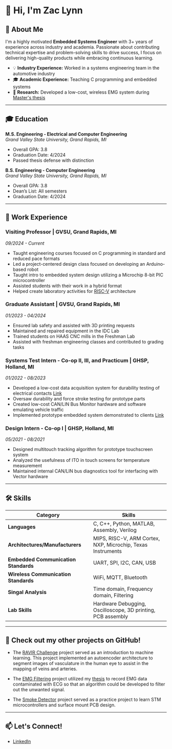 # 👋 Hi, I'm Zac Lynn

## 🎯 About Me

I'm a highly motivated **Embedded Systems Engineer** with 3+ years of experience across industry and academia. Passionate about contributing technical expertise and problem-solving skills to drive success, I focus on delivering high-quality products while embracing continuous learning.

- 💡 **Industry Experience:** Worked in a systems engineering team in the automotive industry
- 🎓 **Academic Experience:** Teaching C programming and embedded systems
- 🔬 **Research:** Developed a low-cost, wireless EMG system during [Master's thesis](https://github.com/lordlynn/WDA)

---

## 🎓 Education

**M.S. Engineering - Electrical and Computer Engineering**  
*Grand Valley State University, Grand Rapids, MI*  
- Overall GPA: 3.8  
- Graduation Date: 4/2024
- Passed thesis defense with distinction

**B.S. Engineering - Computer Engineering**  
*Grand Valley State University, Grand Rapids, MI*  
- Overall GPA: 3.8  
- Dean’s List: All semesters  
- Graduation Date: 4/2024

---

## 💼 Work Experience

### Visiting Professor | GVSU, Grand Rapids, MI
*09/2024 - Current*
- Taught engineering courses focused on C programming in standard and reduced pace formats
- Led a project-centered design class focused on developing an Arduino-based robot
- Taught intro to embedded system design utilizing a Microchip 8-bit PIC microcontroller
- Assisted students with their work in a hybrid format
- Helped create laboratory activities for [RISC-V](https://github.com/lordlynn/RiscV) architecture 

### Graduate Assistant | GVSU, Grand Rapids, MI
*01/2023 - 04/2024*
- Ensured lab safety and assisted with 3D printing requests
- Maintained and repaired equipment in the IDC Lab
- Trained students on HAAS CNC mills in the Freshman Lab
- Assisted with freshman engineering classes and contributed to grading tasks

### Systems Test Intern - Co-op II, III, and Practicum | GHSP, Holland, MI
*01/2022 - 08/2023*
- Developed a low-cost data acquisition system for durability testing of electrical contacts [Link](https://github.com/lordlynn/ContactMonitoring)
- Oversaw durability and force stroke testing for prototype parts
- Created low-cost CAN/LIN Bus Monitor hardware and software emulating vehicle traffic
- Implemented prototype embedded system demonstrated to clients [Link](https://github.com/lordlynn/HPB) 

### Design Intern - Co-op I | GHSP, Holland, MI
*05/2021 - 08/2021*
- Designed multitouch tracking algorithm for prototype touchscreen system
- Analyzed the usefulness of ITO in touch screens for temperature measurement
- Maintained internal CAN/LIN bus diagnostics tool for interfacing with Vector hardware

---

## 🛠️ Skills


| **Category**                     | **Skills**                                                                 |
|----------------------------------|----------------------------------------------------------------------------|
| **Languages**                    | C, C++, Python, MATLAB, Assembly, Verilog                                  |
| **Architectures/Manufacturers**  | MIPS, RISC-V, ARM Cortex, NXP, Microchip, Texas Instruments                |
| **Embedded Communication Standards** | UART, SPI, I2C, CAN, USB                                               |
| **Wireless Communication Standards** | WiFi, MQTT, Bluetooth                                                  |
| **Singal Analysis** | Time domain, Frequency domain, Filtering                                                |
| **Lab Skills** | Hardware Debugging, Oscilloscope, 3D printing, PCB assembly                                  |
---

## 🚀 Check out my other projects on GitHub!
 - The [RAVIR Challenge](https://github.com/lordlynn/RAVIR_Challenge) project served as an introduction to machine learning. This project implemented an autoencoder architecture to segment images of vasculature in the human eye to assist in the mapping of veins and arteries.

 - The [EMG Filtering](https://github.com/lordlynn/EMG_Filtering) project utilized my [thesis](https://github.com/lordlynn/WDA) to record EMG data contaminated with ECG so that an algorithm could be developed to filter out the unwanted signal.

 - The [Smoke Detector](https://github.com/lordlynn/SmokeDetector) project served as a practice project to learn STM microcontrollers and surface mount PCB design.

---

## 📫 Let's Connect!
- [LinkedIn](https://www.linkedin.com/in/zac-lynn-56090a1bb/)  




